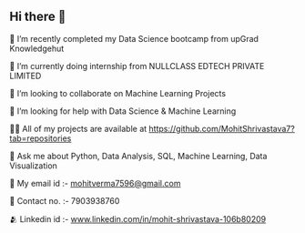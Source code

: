 ## Hi there 👋

🔭 I’m recently completed my Data Science bootcamp from upGrad Knowledgehut

🌱 I’m currently doing internship from NULLCLASS EDTECH PRIVATE LIMITED

👯 I’m looking to collaborate on Machine Learning Projects

🤝 I’m looking for help with Data Science & Machine Learning

👨‍💻 All of my projects are available at https://github.com/MohitShrivastava7?tab=repositories

💬 Ask me about Python, Data Analysis, SQL, Machine Learning, Data Visualization

📧 My email id :- mohitverma7596@gmail.com

📲 Contact no. :- 7903938760

🫂 Linkedin id :- www.linkedin.com/in/mohit-shrivastava-106b80209

